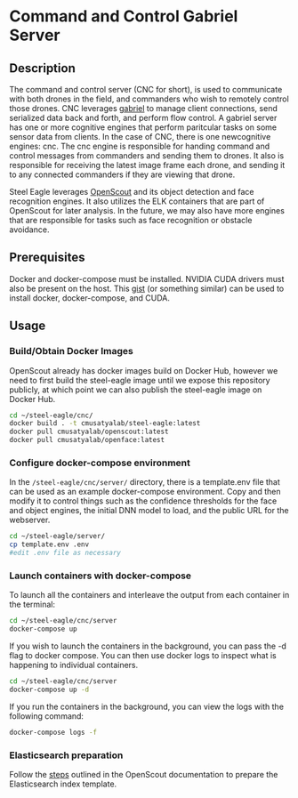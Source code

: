 <!--
SPDX-FileCopyrightText: 2023 Carnegie Mellon University - Satyalab

SPDX-License-Identifier: GPL-2.0-only
-->

# Command and Control Gabriel Server

## Description

The command and control server (CNC for short), is used to communicate with both drones in the field, and commanders who wish to remotely control those drones. CNC leverages [gabriel](http://github.com/cmusatyalab/gabriel) to manage client connections, send serialized data back and forth, and perform flow control. A gabriel server has one or more cognitive engines that perform paritcular tasks on some sensor data from clients. In the case of CNC, there is one newcognitive engines: cnc. The cnc engine is responsible for handing command and control messages from commanders and sending them to drones. It also is responsible for receiving the latest image frame each drone, and sending it to any connected commanders if they are viewing that drone.

Steel Eagle leverages [OpenScout](https://github.com/cmusatyalab/openscout) and its object detection and face recognition engines. It also utilizes the ELK containers that are part of OpenScout for later analysis.  In the future, we may also have more engines that are responsible for tasks such as face recognition or obstacle avoidance. 

## Prerequisites

Docker and docker-compose must be installed. NVIDIA CUDA drivers must also be present on the host.  This [gist](https://gist.github.com/teiszler/3bdf9c2629ae49f2058977db11b07dfd) (or something similar) can be used to install docker, docker-compose, and CUDA.

## Usage

### Build/Obtain Docker Images

OpenScout already has docker images build on Docker Hub, however we need to first build the steel-eagle image until we expose this repository publicly, at which point we can also publish the steel-eagle image on Docker Hub.

```sh
cd ~/steel-eagle/cnc/
docker build . -t cmusatyalab/steel-eagle:latest
docker pull cmusatyalab/openscout:latest
docker pull cmusatyalab/openface:latest
```

### Configure docker-compose environment

In the `/steel-eagle/cnc/server/` directory, there is a template.env file that can be used as an example docker-compose environment. Copy and then modify it to control things such as the confidence thresholds for the face and object engines, the initial DNN model to load, and the public URL for the webserver.

```sh
cd ~/steel-eagle/server/
cp template.env .env
#edit .env file as necessary
```

### Launch containers with docker-compose

To launch all the containers and interleave the output from each container in the terminal:

```sh
cd ~/steel-eagle/cnc/server
docker-compose up
```

If you wish to launch the containers in the background, you can pass the -d flag to docker compose. You can then use docker logs to inspect what is happening to individual containers.

```sh
cd ~/steel-eagle/cnc/server
docker-compose up -d
```

If you run the containers in the background, you can view the logs with the following command:

```sh
docker-compose logs -f 
```

### Elasticsearch preparation

Follow the [steps](https://github.com/cmusatyalab/openscout/blob/master/README.md#6-create-elasticsearch-index) outlined in the OpenScout documentation to prepare the Elasticsearch index template.
